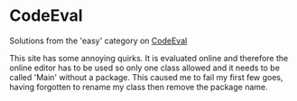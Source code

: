 # CodeEval

Solutions from the 'easy' category on [CodeEval](https://www.codeeval.com/)

This site has some annoying quirks.  It is evaluated online and therefore the online
editor has to be used so only one class allowed and it needs to be called 'Main'
without a package.
This caused me to fail my first few goes, having forgotten to rename my class then
remove the package name.